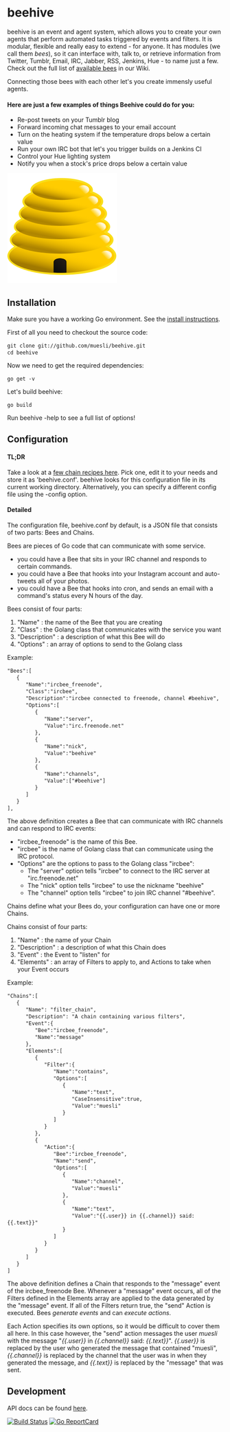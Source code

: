 beehive
=======

beehive is an event and agent system, which allows you to create your own
agents that perform automated tasks triggered by events and filters. It is
modular, flexible and really easy to extend - for anyone. It has modules
(we call them *bees*), so it can interface with, talk to, or retrieve
information from Twitter, Tumblr, Email, IRC, Jabber, RSS, Jenkins, Hue - to name
just a few. Check out the full list of [available bees](https://github.com/muesli/beehive/wiki/Available-Bees)
in our Wiki.

Connecting those bees with each other let's you create immensly useful agents.

#### Here are just a few examples of things Beehive could do for you:
* Re-post tweets on your Tumblr blog
* Forward incoming chat messages to your email account
* Turn on the heating system if the temperature drops below a certain value
* Run your own IRC bot that let's you trigger builds on a Jenkins CI
* Control your Hue lighting system
* Notify you when a stock's price drops below a certain value

![beehive's Logo](/assets/logo.png?raw=true)

## Installation

Make sure you have a working Go environment. See the [install instructions](http://golang.org/doc/install.html).

First of all you need to checkout the source code:

    git clone git://github.com/muesli/beehive.git
    cd beehive

Now we need to get the required dependencies:

    go get -v

Let's build beehive:

    go build

Run beehive -help to see a full list of options!

## Configuration

#### TL;DR
Take a look at a [few chain recipes here](https://github.com/muesli/beehive/tree/master/recipes).
Pick one, edit it to your needs and store it as 'beehive.conf'. beehive looks for this
configuration file in its current working directory. Alternatively, you can specify a different config file using the -config option.

#### Detailed
The configuration file, beehive.conf by default, is a JSON file that consists of two parts: Bees and Chains.

Bees are pieces of Go code that can communicate with some service. 

* you could have a Bee that sits in your IRC channel and responds to certain commands.
* you could have a Bee that hooks into your Instagram account and auto-tweets all of your photos.
* you could have a Bee that hooks into cron, and sends an email with a command's status every N hours of the day.

Bees consist of four parts:

1. "Name"        : the name of the Bee that you are creating
2. "Class"       : the Golang class that communicates with the service you want
3. "Description" : a description of what this Bee will do
4. "Options"     : an array of options to send to the Golang class

Example:

    "Bees":[
       {
          "Name":"ircbee_freenode",
          "Class":"ircbee",
          "Description":"ircbee connected to freenode, channel #beehive",
          "Options":[
             {
                "Name":"server",
                "Value":"irc.freenode.net"
             },
             {
                "Name":"nick",
                "Value":"beehive"
             },
             {
                "Name":"channels",
                "Value":["#beehive"]
             }
          ]
       }
    ],

The above definition creates a Bee that can communicate with IRC channels and can respond to IRC events:

* "ircbee_freenode" is the name of this Bee.
* "ircbee" is the name of Golang class that can communicate using the IRC protocol.
* "Options" are the options to pass to the Golang class "ircbee":
    * The "server" option tells "ircbee" to connect to the IRC server at "irc.freenode.net"
    * The "nick" option tells "ircbee" to use the nickname "beehive"
    * The "channel" option tells "ircbee" to join IRC channel "#beehive".

Chains define what your Bees do, your configuration can have one or more Chains.

Chains consist of four parts:

1. "Name"        : the name of your Chain
2. "Description" : a description of what this Chain does
3. "Event"       : the Event to "listen" for
4. "Elements"    : an array of Filters to apply to, and Actions to take when your Event occurs

Example:

    "Chains":[
       {
          "Name": "filter_chain",
          "Description": "A chain containing various filters",
          "Event":{
             "Bee":"ircbee_freenode",
             "Name":"message"
          },
          "Elements":[
             {
                "Filter":{
                   "Name":"contains",
                   "Options":[
                      {
                         "Name":"text",
                         "CaseInsensitive":true,
                         "Value":"muesli"
                      }
                   ]
                }
             },
             {
                "Action":{
                   "Bee":"ircbee_freenode",
                   "Name":"send",
                   "Options":[
                      {
                         "Name":"channel",
                         "Value":"muesli"
                      },
                      {
                         "Name":"text",
                         "Value":"{{.user}} in {{.channel}} said: {{.text}}"
                      }
                   ]
                }
             }
          ]
       }
    ]
      
The above definition defines a Chain that responds to the "message" event of the ircbee_freenode Bee.
Whenever a "message" event occurs, all of the Filters defined in the Elements array are applied to the data generated by the "message" event.
If all of the Filters return true, the "send" Action is executed. Bees _generate events_ and can _execute actions_.

Each Action specifies its own options, so it would be difficult to cover them all here.
In this case however, the "send" action messages the user _muesli_ with the message "_{{.user}}_ in _{{.channel}}_ said: _{{.text}}_". _{{.user}}_ is replaced by the user who generated the message that contained "muesli", _{{.channel}}_ is replaced by the channel that the user was in when they generated the message, and _{{.text}}_ is replaced by the "message" that was sent.


## Development

API docs can be found [here](http://godoc.org/github.com/muesli/beehive).

[![Build Status](https://secure.travis-ci.org/muesli/beehive.png)](http://travis-ci.org/muesli/beehive)
[![Go ReportCard](http://goreportcard.com/badge/muesli/beehive)](http://goreportcard.com/report/muesli/beehive)
